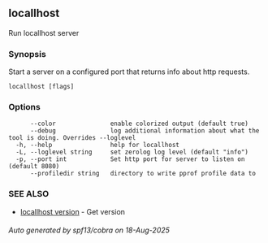 ## locallhost

Run locallhost server

### Synopsis

Start a server on a configured port that returns info about http requests.

```
locallhost [flags]
```

### Options

```
      --color               enable colorized output (default true)
      --debug               log additional information about what the tool is doing. Overrides --loglevel
  -h, --help                help for locallhost
  -L, --loglevel string     set zerolog log level (default "info")
  -p, --port int            Set http port for server to listen on (default 8080)
      --profiledir string   directory to write pprof profile data to
```

### SEE ALSO

* [locallhost version](locallhost_version.md)	 - Get version

###### Auto generated by spf13/cobra on 18-Aug-2025
